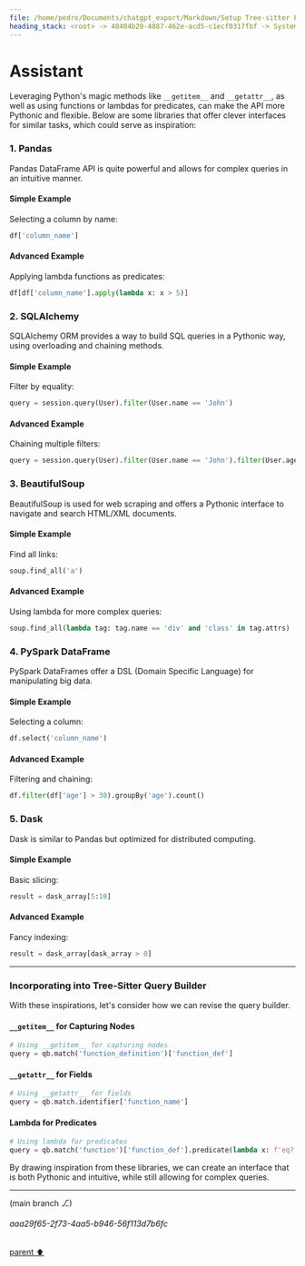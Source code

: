```yaml
---
file: /home/pedro/Documents/chatgpt_export/Markdown/Setup Tree-sitter Python parser.md
heading_stack: <root> -> 48404b29-4887-462e-acd5-c1ecf0317fbf -> System -> 116c69b9-0217-4c43-bedc-42dcbf0f826d -> System -> aaa2b2b9-a972-49a4-8072-387253454bc2 -> User -> 65ebe623-cb59-4071-a891-b0ecac4a7299 -> Assistant -> 3b9d8f44-31ea-4a18-a85c-2144c2c1c659 -> Tool -> 74a3cf29-c1fc-4242-817b-f8e9f83315ef -> Assistant -> 8801ae9a-ded1-475a-a3e9-bd817697ad99 -> Tool -> 133fb8b4-7853-4484-b203-3efbc6ed24b1 -> Assistant -> aaa293e9-a16a-4dcb-bf1e-e1a857731e97 -> User -> 953ccdca-be2f-4765-bdf5-13151dff1986 -> Assistant -> 9f67d0a5-d0f4-44e9-8fa7-40963c60e88f -> Tool -> 4dc004ce-1401-4ffc-871d-bd967d2f63a9 -> Assistant -> 99984851-9314-483f-a2a3-126c895dec19 -> Assistant -> da744ba2-ecd2-4dc0-8655-fa8aaee2bf9b -> Tool -> 15f61e74-54fd-47d9-8008-f0d889bf12b7 -> Assistant -> aaa2d60b-338e-4152-9e50-83b6a20eff30 -> User -> de6b35bd-5bff-4de0-95b8-221d8d435c40 -> Assistant -> 4cdff389-2396-4ab1-be1d-8b1b82078b94 -> Tool -> 4cb279b0-a577-45ef-94ca-c4387df6dbab -> Assistant -> aaa2cde9-4bc5-421a-8b93-1227a5b142ce -> User -> 08eb7667-59b0-4428-bac9-03470a3c43e9 -> Assistant -> da0e3adc-f279-4bb0-8190-f613e2c89c6f -> Tool -> ea4b757d-c12b-4ea8-9576-483fac3d32d7 -> Assistant -> aaa2fadc-e768-42c3-8f1d-1e2175896635 -> User -> 0ca77f9c-ecfc-4df4-be6b-ec2c96eb4460 -> Assistant -> aaa2bf74-6601-4af7-bc2d-ab12017d2dac -> User -> 0eaa25f5-df9f-4760-8870-6c10e86e7b93 -> Assistant -> Base Classes and Data Models -> Builder Pattern -> Idiomatic Use -> Query Serialization -> Support for Complex Queries -> Convenience Functions -> DSL-like Experience -> Trade-offs and Considerations -> Conclusion -> aaa29063-77a1-4d2e-bd50-f6ee519da7f6 -> User -> e05fc06a-8b75-42da-b78a-c76514e42642 -> Assistant -> Basic Building Blocks -> Dataclasses for Basic Blocks -> Builder Pattern -> QueryBuilder Class -> Composing Complex Queries -> Example Usage -> Extending for Advanced Features -> Validating Queries -> Type Safety and Intellisense -> Summary -> aaa293aa-2e35-42a9-975e-2c60025c5c81 -> User -> e39c17cd-eb8c-44f0-921c-f747f586900f -> Assistant -> Hypothetical Usage -> API Design -> Node Construction and Capture -> Field Qualification -> Grouping and Nesting -> Anchors and Wildcards -> Predicates -> Data Structures -> Query Builder Class -> Query Validation and Building -> Summary -> aaa22527-f7af-4d58-9cde-1ff0cf27b18f -> User -> acf2e97a-76ad-4094-9e62-d942f0e2cf8f -> Assistant -> Design Goals -> Hypothetical Simplified Usage -> Simplified API Methods -> Summary -> aaa2563a-66a4-4475-8293-82669e9d763d -> User -> 20e49cad-e7d1-4e3e-bfdd-aff5bb96a9d0 -> Assistant -> Libraries for Inspiration -> Refined Hypothetical Usage with Magic Methods -> Proposed API Changes -> Summary -> aaa26d41-a02f-47e2-a819-7027c91eda12 -> User -> 31472c16-5be9-4094-9f8b-b88d11caf2a4 -> Assistant
---
```

# Assistant

Leveraging Python's magic methods like `__getitem__` and `__getattr__`, as well as using functions or lambdas for predicates, can make the API more Pythonic and flexible. Below are some libraries that offer clever interfaces for similar tasks, which could serve as inspiration:

### 1. Pandas

Pandas DataFrame API is quite powerful and allows for complex queries in an intuitive manner.

#### Simple Example
Selecting a column by name:
```python
df['column_name']
```

#### Advanced Example
Applying lambda functions as predicates:
```python
df[df['column_name'].apply(lambda x: x > 5)]
```

### 2. SQLAlchemy

SQLAlchemy ORM provides a way to build SQL queries in a Pythonic way, using overloading and chaining methods.

#### Simple Example
Filter by equality:
```python
query = session.query(User).filter(User.name == 'John')
```

#### Advanced Example
Chaining multiple filters:
```python
query = session.query(User).filter(User.name == 'John').filter(User.age > 30)
```

### 3. BeautifulSoup

BeautifulSoup is used for web scraping and offers a Pythonic interface to navigate and search HTML/XML documents.

#### Simple Example
Find all links:
```python
soup.find_all('a')
```

#### Advanced Example
Using lambda for more complex queries:
```python
soup.find_all(lambda tag: tag.name == 'div' and 'class' in tag.attrs)
```

### 4. PySpark DataFrame

PySpark DataFrames offer a DSL (Domain Specific Language) for manipulating big data.

#### Simple Example
Selecting a column:
```python
df.select('column_name')
```

#### Advanced Example
Filtering and chaining:
```python
df.filter(df['age'] > 30).groupBy('age').count()
```

### 5. Dask

Dask is similar to Pandas but optimized for distributed computing.

#### Simple Example
Basic slicing:
```python
result = dask_array[5:10]
```

#### Advanced Example
Fancy indexing:
```python
result = dask_array[dask_array > 0]
```

---

### Incorporating into Tree-Sitter Query Builder

With these inspirations, let's consider how we can revise the query builder.

#### `__getitem__` for Capturing Nodes

```python
# Using __getitem__ for capturing nodes
query = qb.match('function_definition')['function_def']
```

#### `__getattr__` for Fields

```python
# Using __getattr__ for fields
query = qb.match.identifier['function_name']
```

#### Lambda for Predicates

```python
# Using lambda for predicates
query = qb.match('function')['function_def'].predicate(lambda x: f'eq? {x} main')
```

By drawing inspiration from these libraries, we can create an interface that is both Pythonic and intuitive, while still allowing for complex queries.

---

(main branch ⎇)
###### aaa29f65-2f73-4aa5-b946-56f113d7b6fc
[parent ⬆️](#acf2e97a-76ad-4094-9e62-d942f0e2cf8f)
